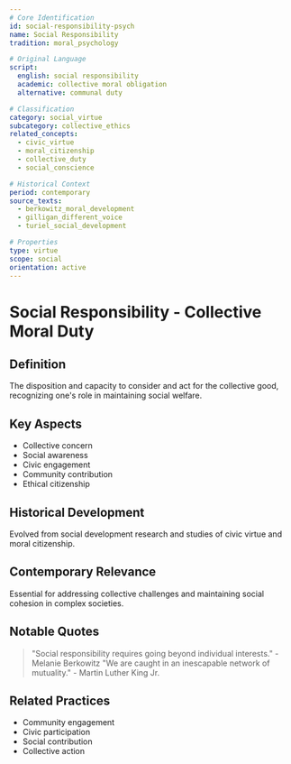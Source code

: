 ```yaml
---
# Core Identification
id: social-responsibility-psych
name: Social Responsibility
tradition: moral_psychology

# Original Language
script:
  english: social responsibility
  academic: collective moral obligation
  alternative: communal duty

# Classification
category: social_virtue
subcategory: collective_ethics
related_concepts:
  - civic_virtue
  - moral_citizenship
  - collective_duty
  - social_conscience

# Historical Context
period: contemporary
source_texts:
  - berkowitz_moral_development
  - gilligan_different_voice
  - turiel_social_development

# Properties
type: virtue
scope: social
orientation: active
---
```


# Social Responsibility - Collective Moral Duty

## Definition
The disposition and capacity to consider and act for the collective good, recognizing one's role in maintaining social welfare.

## Key Aspects
- Collective concern
- Social awareness
- Civic engagement
- Community contribution
- Ethical citizenship

## Historical Development
Evolved from social development research and studies of civic virtue and moral citizenship.

## Contemporary Relevance
Essential for addressing collective challenges and maintaining social cohesion in complex societies.

## Notable Quotes
> "Social responsibility requires going beyond individual interests." - Melanie Berkowitz
> "We are caught in an inescapable network of mutuality." - Martin Luther King Jr.

## Related Practices
- Community engagement
- Civic participation
- Social contribution
- Collective action
